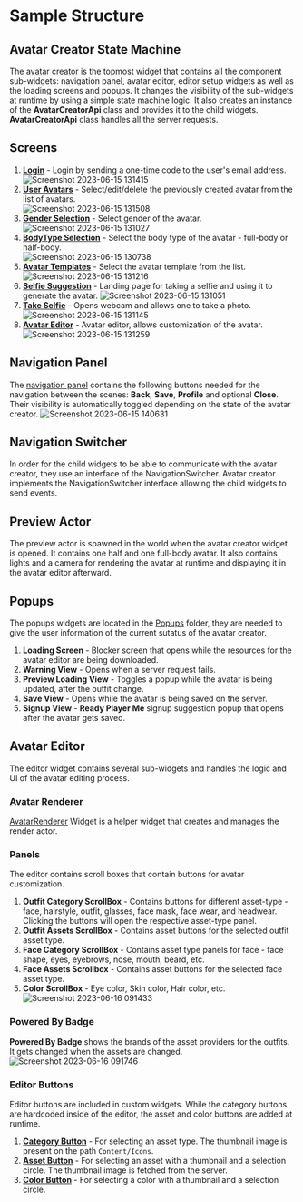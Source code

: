 ﻿# Sample Structure

## Avatar Creator State Machine
The [avatar creator](Content/Widgets/WBP_AvatarCreator.uasset) is the topmost widget that contains all the component sub-widgets: navigation panel, avatar editor, editor setup widgets as well as the loading screens and popups.
It changes the visibility of the sub-widgets at runtime by using a simple state machine logic.
It also creates an instance of the **AvatarCreatorApi** class and provides it to the child widgets. **AvatarCreatorApi** class handles all the server requests.

## Screens
1. [**Login**](Content/Widgets/Pages/WBP_Login.uasset) - Login by sending a one-time code to the user's email address.<br>
   ![Screenshot 2023-06-15 131415](https://github.com/readyplayerme/rpm-unreal-avatar-creator/assets/3124894/6b19934c-d7fd-4f78-b050-cab75c410269)
2. [**User Avatars**](Content/Widgets/Pages/UserAvatars/WBP_UserAvatars.uasset) - Select/edit/delete the previously created avatar from the list of avatars.<br>
   ![Screenshot 2023-06-15 131508](https://github.com/readyplayerme/rpm-unreal-avatar-creator/assets/3124894/b2d256e8-bce8-46ea-8406-3be7c99588c8)
3. [**Gender Selection**](Content/Widgets/Pages/WBP_GenderSelection.uasset) - Select gender of the avatar.<br>
   ![Screenshot 2023-06-15 131027](https://github.com/readyplayerme/rpm-unreal-avatar-creator/assets/3124894/960d8ca3-5ebe-4349-a833-8193cebf1db8)
4. [**BodyType Selection**](Content/Widgets/Pages/WBP_BodyTypeSelection.uasset) - Select the body type of the avatar - full-body or half-body.<br>
   ![Screenshot 2023-06-15 130738](https://github.com/readyplayerme/rpm-unreal-avatar-creator/assets/3124894/0d3a6bc0-3157-4331-a18d-a23cb1f421c3)
5. [**Avatar Templates**](Content/Widgets/Pages/AvatarTemplates/WBP_PickAnAvatar.uasset) - Select the avatar template from the list.<br>
   ![Screenshot 2023-06-15 131216](https://github.com/readyplayerme/rpm-unreal-avatar-creator/assets/3124894/30633ac4-a582-48d0-b196-b8d3ec7f056f)
6. [**Selfie Suggestion**](Content/Widgets/Pages/WBP_SelfieSuggestion.uasset) - Landing page for taking a selfie and using it to generate the avatar.
   ![Screenshot 2023-06-15 131051](https://github.com/readyplayerme/rpm-unreal-avatar-creator/assets/3124894/466bc705-1ebe-4529-99d3-c1b24a194dfb)
7. [**Take Selfie**](Content/Widgets/Pages/WBP_TakeSelfie.uasset) - Opens webcam and allows one to take a photo.
   ![Screenshot 2023-06-15 131145](https://github.com/readyplayerme/rpm-unreal-avatar-creator/assets/3124894/8344793e-212c-4d59-85a0-7ef71fe1bfaf)
8. [**Avatar Editor**](Content/Widgets/Editor/WBP_AvatarEditor.uasset) - Avatar editor, allows customization of the avatar.
   ![Screenshot 2023-06-15 131259](https://github.com/readyplayerme/rpm-unreal-avatar-creator/assets/3124894/466ac898-52e1-483d-8ddd-ac938674b8a1)

## Navigation Panel
The [navigation panel](Content/Widgets/WBP_NavigationPanel.uasset) contains the following buttons needed for the navigation between the scenes:
**Back**, **Save**, **Profile** and optional **Close**. Their visibility is automatically toggled depending on the state of the avatar creator.
![Screenshot 2023-06-15 140631](https://github.com/readyplayerme/rpm-unreal-avatar-creator/assets/3124894/ac7a57f9-bc05-4a64-9213-4639f52e1df9)

## Navigation Switcher
In order for the child widgets to be able to communicate with the avatar creator, they use an interface of the NavigationSwitcher.
Avatar creator implements the NavigationSwitcher interface allowing the child widgets to send events.

## Preview Actor
The preview actor is spawned in the world when the avatar creator widget is opened. It contains one half and one full-body avatar.
It also contains lights and a camera for rendering the avatar at runtime and displaying it in the avatar editor afterward.

## Popups
The popups widgets are located in the [Popups](Content/Widgets/Popups) folder, they are needed to give the user information of the current sutatus of the avatar creator.
1. **Loading Screen** - Blocker screen that opens while the resources for the avatar editor are being downloaded.
2. **Warning View** - Opens when a server request fails.
3. **Preview Loading View** - Toggles a popup while the avatar is being updated, after the outfit change.
4. **Save View** - Opens while the avatar is being saved on the server.
5. **Signup View** - **Ready Player Me** signup suggestion popup that opens after the avatar gets saved.

## Avatar Editor
The editor widget contains several sub-widgets and handles the logic and UI of the avatar editing process.

### Avatar Renderer
[AvatarRenderer](Content/Blueprints/BP_PreviewActor.uasset) Widget is a helper widget that creates and manages the render actor.

### Panels
The editor contains scroll boxes that contain buttons for avatar customization.

1. **Outfit Category ScrollBox** - Contains buttons for different asset-type - face, hairstyle, outfit, glasses, face mask, face wear, and headwear.
   Clicking the buttons will open the respective asset-type panel.
2. **Outfit Assets ScrollBox** - Contains asset buttons for the selected outfit asset type.
3. **Face Category ScrollBox** - Contains asset type panels for face - face shape, eyes, eyebrows, nose, mouth, beard, etc.
4. **Face Assets Scrollbox** - Contains asset buttons for the selected face asset type.<br>
5. **Color ScrollBox** - Eye color, Skin color, Hair color, etc.
![Screenshot 2023-06-16 091433](https://github.com/readyplayerme/rpm-unreal-avatar-creator/assets/3124894/79ab6a11-eb1b-42be-99bf-b0b8b1582f8f)

### Powered By Badge
**Powered By Badge** shows the brands of the asset providers for the outfits. It gets changed when the assets are changed.
![Screenshot 2023-06-16 091746](https://github.com/readyplayerme/rpm-unreal-avatar-creator/assets/3124894/e7a96196-c183-46cb-9038-ae12b56af08d)

### Editor Buttons
Editor buttons are included in custom widgets. While the category buttons are hardcoded inside of the editor, the asset and color buttons are added at runtime.

1. [**Category Button**](Content/Widgets/Editor/WBP_CategoryButton.uasset) - For selecting an asset type. The thumbnail image is present on the path `Content/Icons`.
2. [**Asset Button**](Content/Widgets/Editor/WBP_AssetButton.uasset) - For selecting an asset with a thumbnail and a selection circle. The thumbnail image is fetched from the server.
3. [**Color Button**](Content/Widgets/Editor/WBP_ColorButton.uasset) - For selecting a color with a thumbnail and a selection circle.

